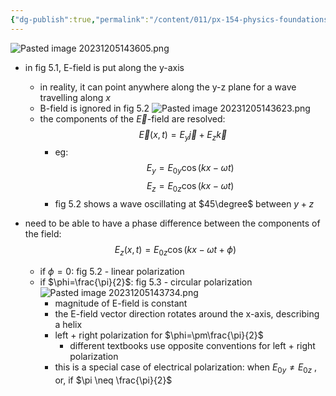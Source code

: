 ```yaml
---
{"dg-publish":true,"permalink":"/content/011/px-154-physics-foundations/px-154-i-light/px-154-i2-polarization/","noteIcon":"1","created":"2025-08-27T13:14:00.079+01:00","updated":"2024-11-26T19:52:49.000+00:00"}
---
```


![Pasted image 20231205143605.png](/img/user/pics/Pasted%20image%2020231205143605.png)
 - in fig 5.1, E-field is put along the y-axis
	 - in reality, it can point anywhere along the y-z plane for a wave travelling along $x$
	 - B-field is ignored in fig 5.2 ![Pasted image 20231205143623.png](/img/user/pics/Pasted%20image%2020231205143623.png)
	 -  the components of the $\vec E$-field are resolved: 
	 $$\vec E(x,t) = E_{y}\vec j + E_{z}\vec k$$
		 - eg: 
		 $$E_{y}= E_{0y} \cos(kx-\omega t)$$
		 $$E_{z}= E_{0z} \cos(kx-\omega t)$$
		 - fig 5.2 shows a wave oscillating at $45\degree$ between $y+z$
 - need to be able to have a phase difference between the components of the field: 
 $$E_{z}(x,t) = E_{0z}\cos(kx-\omega t + \phi)$$
 
	 - if $\phi=0$: fig 5.2 - linear polarization
	 - if $\phi=\frac{\pi}{2}$: fig 5.3 - circular polarization ![Pasted image 20231205143734.png](/img/user/pics/Pasted%20image%2020231205143734.png)
		 - magnitude of E-field is constant
		 - the E-field vector direction rotates around the x-axis, describing a helix
		 - left + right polarization for $\phi=\pm\frac{\pi}{2}$
			 - different textbooks use opposite conventions for left + right polarization
		 - this is a special case of electrical polarization: when $E_{0y} \neq E_{0z}$ , or, if $\pi \neq \frac{\pi}{2}$

